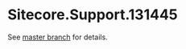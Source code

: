 # Sitecore.Support.131445

See [master branch](https://github.com/sitecoresupport/Sitecore.Support.131445) for details.